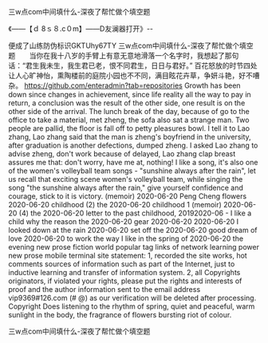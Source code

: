 三w点com中间填什么-深夜了帮忙做个填空题

《——【ｄ 8ｓ８.c０m】——D友澜器打开》--

便成了山练防伪标识GKTUhy67TY
三w点com中间填什么-深夜了帮忙做个填空题　　当你在我十八岁的手臂上有意无意地滑落一个名字时，我想起了那句话：“君生我未生，我生君已老，恨不同君生，日日与君好。”
百花怒放的时节四处让人心旷神怡，熏陶楼前的庭院小园也不不同，满目眩花卉草，争妍斗艳，好不嘈杂。
https://github.com/enteradmin?tab=repositories
Growth has been down since changes in achievement, since life reality all the way to pay in return, a conclusion was the result of the other side, one result is on the other side of the arrival.
The lunch break of the day, because of go to the office to take a material, met zheng, the sofa also sat a strange man.
Two people are pallid, the floor is fall off to petty pleasures bowl.
I tell it to Lao zhang, Lao zhang said that the man is zheng's boyfriend in the university, after graduation is another defections, dumped zheng.
I asked Lao zhang to advise zheng, don't work because of delayed, Lao zhang clap breast assures me that: don't worry, have me at, nothing!
I like a song, it's also one of the women's volleyball team songs - "sunshine always after the rain", let us recall that exciting scene women's volleyball team, while singing the song "the sunshine always after the rain," give yourself confidence and courage, stick to it is victory.
(memoir) 2020-06-20 Peng Cheng flowers 2020-06-20 childhood (2) the 2020-06-20 childhood 1 (memoir) 2020-06-20 (4) the 2020-06-20 letter to the past childhood, 20192020-06 - I like a child why the reason the 2020-06-20 gear 2020-06-20 2020-06-20 I looked down at the rain 2020-06-20 set off the 2020-06-20 good dream of love 2020-06-20 to work the way I like in the spring of 2020-06-20 the evening new prose fiction world popular tag links of network learning power new prose mobile terminal site statement: 1, recorded the site works, hot comments sources of information such as part of the Internet, just to inductive learning and transfer of information system.
2, all Copyrights originators, if violated your rights, please put the rights and interests of proof and the author information sent to the email address vip9369#126.com (# @) as our verification will be deleted after processing.
Copyright
Does listening to the rhythm of spring, quiet and peaceful, warm sunlight in the body, the fragrance of flowers bursting riot of colour.




三w点com中间填什么-深夜了帮忙做个填空题
